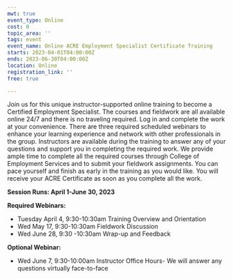 ```yaml
---
mwt: true
event_type: Online
cost: 0
topic_area: ''
tags: event
event_name: Online ACRE Employment Specialist Certificate Training
starts: 2023-04-01T04:00:00Z
ends: 2023-06-30T04:00:00Z
location: Online
registration_link: ''
free: true

---
```

Join us for this unique instructor-supported online training to become a Certified Employment Specialist. The courses and fieldwork are all available online 24/7 and there is no traveling required. Log in and complete the work at your convenience. There are three required scheduled webinars to enhance your learning experience and network with other professionals in the group. Instructors are available during the training to answer any of your questions and support you in completing the required work. We provide ample time to complete all the required courses through College of Employment Services and to submit your fieldwork assignments. You can pace yourself and finish as early in the training as you would like. You will receive your ACRE Certificate as soon as you complete all the work.

**Session Runs: April 1-June 30, 2023**

**Required Webinars:**

* Tuesday April 4, 9:30-10:30am Training Overview and Orientation
* Wed May 17, 9:30-10:30am Fieldwork Discussion
* Wed June 28, 9:30 -10:30am Wrap-up and Feedback

**Optional Webinar:**

* Wed June 7, 9:30-10:00am Instructor Office Hours- We will answer any questions virtually face-to-face